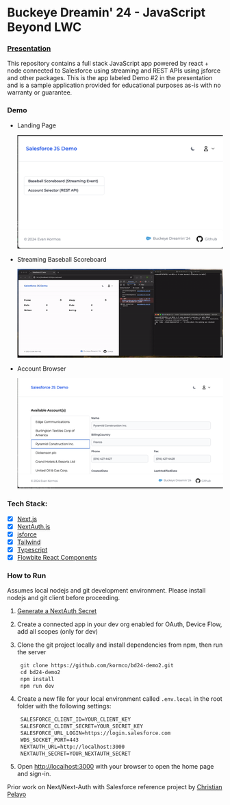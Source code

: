 # Buckeye Dreamin' 24 - JavaScript Beyond LWC
### [Presentation](https://github.com/kormco/ek-BD24-js/blob/main/demo-assets/JavaScript%20beyond%20LWC%20-%20Kormos%20-%20Buckeye%20Dreamin%202024.pdf)

This repository contains a full stack JavaScript app powered by react + node connected to Salesforce using streaming and REST APIs using jsforce and other packages.  This is the app labeled Demo #2 in the presentation and is a sample application provided for educational purposes as-is with no warranty or guarantee.


### Demo

- Landing Page
  
  <img src="demo-assets/sshot1.png" alt="Landing Page" style="width:800px;"/>

- Streaming Baseball Scoreboard

  <img src="demo-assets/scoreboard-recording.gif" alt="Streaming Scoreboard Recording" style="width:800px;"/>

- Account Browser
  
  <img src="demo-assets/sshot2.png" alt="Account Browser" style="width:800px;"/>

### Tech Stack:

-   [x] [Next.js](https://nextjs.org/)
-   [x] [NextAuth.js](https://next-auth.js.org)
-   [x] [jsforce](https://jsforce.github.io)
-   [x] [Tailwind](https://tailwindcss.com/)
-   [x] [Typescript](https://www.typescriptlang.org/)
-   [x] [Flowbite React Components](https://flowbite-react.com/)

### How to Run


Assumes local nodejs and git development environment.  Please install nodejs and git client before proceeding.

1. [Generate a NextAuth Secret](https://generate-secret.vercel.app/32)
2. Create a connected app in your dev org enabled for OAuth, Device Flow, add all scopes (only for dev) 
3. Clone the git project locally and install dependencies from npm, then run the server
   ```
    git clone https://github.com/kormco/bd24-demo2.git
    cd bd24-demo2
    npm install
    npm run dev
   ```

4. Create a new file for your local environment called ```.env.local``` in the root folder with the following settings:

   ```
    SALESFORCE_CLIENT_ID=YOUR_CLIENT_KEY
    SALESFORCE_CLIENT_SECRET=YOUR_SECRET_KEY
    SALESFORCE_URL_LOGIN=https://login.salesforce.com
    WDS_SOCKET_PORT=443
    NEXTAUTH_URL=http://localhost:3000
    NEXTAUTH_SECRET=YOUR_NEXTAUTH_SECRET
    ```
5. Open [http://localhost:3000](http://localhost:3000) with your browser to open the home page and sign-in.


Prior work on Next/Next-Auth with Salesforce reference project by [Christian Pelayo](https://github.com/pelayochristian/salesforce-next-auth)

